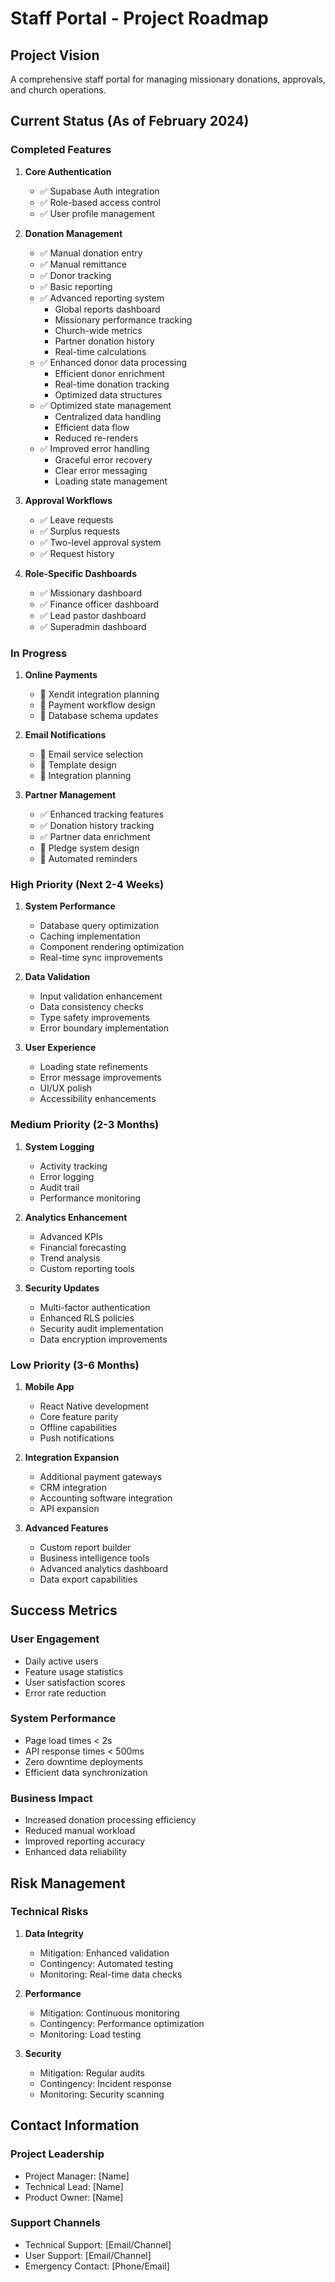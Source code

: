 # Staff Portal - Project Roadmap

## Project Vision
A comprehensive staff portal for managing missionary donations, approvals, and church operations.

## Current Status (As of February 2024)

### Completed Features
1. **Core Authentication**
   - ✅ Supabase Auth integration
   - ✅ Role-based access control
   - ✅ User profile management

2. **Donation Management**
   - ✅ Manual donation entry
   - ✅ Manual remittance
   - ✅ Donor tracking
   - ✅ Basic reporting
   - ✅ Advanced reporting system
     - Global reports dashboard
     - Missionary performance tracking
     - Church-wide metrics
     - Partner donation history
     - Real-time calculations
   - ✅ Enhanced donor data processing
     - Efficient donor enrichment
     - Real-time donation tracking
     - Optimized data structures
   - ✅ Optimized state management
     - Centralized data handling
     - Efficient data flow
     - Reduced re-renders
   - ✅ Improved error handling
     - Graceful error recovery
     - Clear error messaging
     - Loading state management

3. **Approval Workflows**
   - ✅ Leave requests
   - ✅ Surplus requests
   - ✅ Two-level approval system
   - ✅ Request history

4. **Role-Specific Dashboards**
   - ✅ Missionary dashboard
   - ✅ Finance officer dashboard
   - ✅ Lead pastor dashboard
   - ✅ Superadmin dashboard

### In Progress
1. **Online Payments**
   - 🔄 Xendit integration planning
   - 🔄 Payment workflow design
   - 🔄 Database schema updates

2. **Email Notifications**
   - 🔄 Email service selection
   - 🔄 Template design
   - 🔄 Integration planning

3. **Partner Management**
   - ✅ Enhanced tracking features
   - ✅ Donation history tracking
   - ✅ Partner data enrichment
   - 🔄 Pledge system design
   - 🔄 Automated reminders

### High Priority (Next 2-4 Weeks)
1. **System Performance**
   - Database query optimization
   - Caching implementation
   - Component rendering optimization
   - Real-time sync improvements

2. **Data Validation**
   - Input validation enhancement
   - Data consistency checks
   - Type safety improvements
   - Error boundary implementation

3. **User Experience**
   - Loading state refinements
   - Error message improvements
   - UI/UX polish
   - Accessibility enhancements

### Medium Priority (2-3 Months)
1. **System Logging**
   - Activity tracking
   - Error logging
   - Audit trail
   - Performance monitoring

2. **Analytics Enhancement**
   - Advanced KPIs
   - Financial forecasting
   - Trend analysis
   - Custom reporting tools

3. **Security Updates**
   - Multi-factor authentication
   - Enhanced RLS policies
   - Security audit implementation
   - Data encryption improvements

### Low Priority (3-6 Months)
1. **Mobile App**
   - React Native development
   - Core feature parity
   - Offline capabilities
   - Push notifications

2. **Integration Expansion**
   - Additional payment gateways
   - CRM integration
   - Accounting software integration
   - API expansion

3. **Advanced Features**
   - Custom report builder
   - Business intelligence tools
   - Advanced analytics dashboard
   - Data export capabilities

## Success Metrics

### User Engagement
- Daily active users
- Feature usage statistics
- User satisfaction scores
- Error rate reduction

### System Performance
- Page load times < 2s
- API response times < 500ms
- Zero downtime deployments
- Efficient data synchronization

### Business Impact
- Increased donation processing efficiency
- Reduced manual workload
- Improved reporting accuracy
- Enhanced data reliability

## Risk Management

### Technical Risks
1. **Data Integrity**
   - Mitigation: Enhanced validation
   - Contingency: Automated testing
   - Monitoring: Real-time data checks

2. **Performance**
   - Mitigation: Continuous monitoring
   - Contingency: Performance optimization
   - Monitoring: Load testing

3. **Security**
   - Mitigation: Regular audits
   - Contingency: Incident response
   - Monitoring: Security scanning

## Contact Information

### Project Leadership
- Project Manager: [Name]
- Technical Lead: [Name]
- Product Owner: [Name]

### Support Channels
- Technical Support: [Email/Channel]
- User Support: [Email/Channel]
- Emergency Contact: [Phone/Email] 